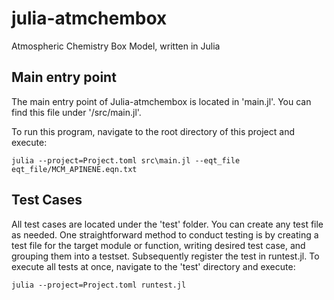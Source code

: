 # julia-atmchembox
Atmospheric Chemistry Box Model, written in Julia

## Main entry point 
The main entry point of Julia-atmchembox is located in 'main.jl'. You can find this file under '/src/main.jl'. 

To run this program, navigate to the root directory of this project and execute:

```
julia --project=Project.toml src\main.jl --eqt_file eqt_file/MCM_APINENE.eqn.txt
```
## Test Cases
All test cases are located under the 'test' folder. You can create any test file as needed. One straightforward method to conduct testing is by creating a test file for the target module or function, writing desired test case, and grouping them into a testset. Subsequently register the test in runtest.jl. 
To execute all tests at once, navigate to the 'test' directory and execute:

```
julia --project=Project.toml runtest.jl
```